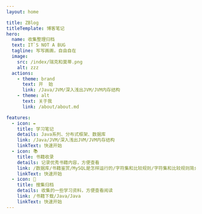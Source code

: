 ```yaml
---
layout: home

title: ZBlog
titleTemplate: 博客笔记
hero:
  name: 收集整理归档
  text: IT`S NOT A BUG
  tagline: 写写画画，自由自在
  image:
    src: /index/瑞克和莫蒂.png
    alt: zzz
  actions:
    - theme: brand
      text: 开  始
      link: /Java/JVM/深入浅出JVM/JVM内存结构
    - theme: alt
      text: 关于我
      link: /about/about.md

features:
  - icon: ✒️
    title: 学习笔记
    details: Java系列、分布式框架、数据库
    link: /Java/JVM/深入浅出JVM/JVM内存结构
    linkText: 快速开始
  - icon: 📚
    title: 书籍收录
    details: 记录优秀书籍内容，方便查看
    link: /数据库/书籍鉴赏/MySQL是怎样运行的/字符集和比较规则/字符集和比较规则简介
    linkText: 快速开始
  - icon: 📑
    title: 搜集归档
    details: 收集的一些学习资料，方便查看阅读
    link: /书籍下载/Java/Java
    linkText: 快速开始
---
```


